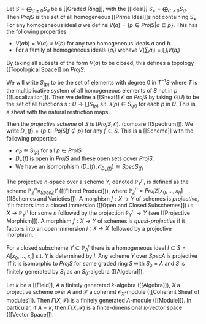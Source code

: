 Let $S=\bigoplus_{d\geq 0} S_d$ be a [[Graded Ring]], with the [[Ideal]] $S_+ =  \bigoplus_{d>0}S_d$. 
Then $ProjS$ is the set of all homogeneous [[Prime Ideal]]s not containing $S_+$.
For any homogeneous ideal $a$ we define $V(a) = \{p\in ProjS | a \subseteq p\}$. This has the following properties 

* $V(ab) = V(a)\cup V(b)$ for any two homogeneous ideals $a$ and $b$.
* For a family of homogeneous ideals $\{a_i\}$ wehave $V(\sum_i a_i) = \bigcup_i V(a_i)$

By taking all subsets of the form $V(a)$ to be closed, this defines a topology [[Topological Space]] on $ProjS$. 

We will write $S_{(p)}$ to be the set of elements with degree $0$ in $T^{-1}S$ where $T$ is the multiplicative system of all homogeneous elements of $S$ not in $p$ ([[Localization]]). Then we define a [[Sheaf]] $\mathcal{O}$ on $ProjS$ by taking $\mathcal{O}(U)$ to be the set of all functions $s:U\rightarrow \bigsqcup S_{(p)}$ s.t. $s(p)\in S_{(p)}$ for each $p$ in $U$. This is a sheaf with the natural restriction maps. 

Then the *projective scheme* of $S$ is $(Proj S,\mathcal{O})$. (compare [[Spectrum]]). We write $D_+(f) = \{p\in Poj S | f\notin p\}$ for any $f\in S$. This is a [[Scheme]] with the following properties

* $\mathcal{O}_P \cong S_{(p)}$ for all $p\in Proj S$
* $D_+(f)$ is open in $ProjS$ and these open sets cover $ProjS$.
* We have an isomorphism $(D_+(f),\mathcal{O}_{D_+(f)}) \cong Spec S_{(f)}$  

The projective $n$-space over a scheme $Y$, denoted $\mathbb{P}^n_Y$, is defined as the scheme $\mathbb{P}^n_{\mathbb{Z}} \times_{Spec\mathbb{Z}} Y$ ([[Fibred Product]]), where $\mathbb{P}^n_{\mathbb{Z}}=Proj\mathbb{Z}[x_0,\dots,x_n]$ ([[Schemes and Varieties]]).
A morphism $f:X\rightarrow Y$ of schemes is *projective*, if it factors into a closed immersion ([[Open and Closed Subschemes]]) $i:X\rightarrow \mathbb{P}^n_Y$ for some $n$ followed by the projection $\mathbb{P}^n_Y \rightarrow Y$ (see [[Projective Morphism]]). 
A morphism $f:X\rightarrow Y$ of schemes is *quasi-projective* if it factors into an open immersion $j:X\rightarrow X^{\prime}$ followed by a projective morphism. 

For a closed subscheme $Y\subseteq \mathbb{P}^r_A$ there is a homogeneous ideal $I\subseteq S = A[x_0,\dots,x_r]$ s.t. $Y$ is determined by $I$.
Any scheme $Y$ over $Spec A$ is projective iff it is isomorphic to $Proj S$ for some graded ring $S$ with $S_0=A$ and $S$ is finitely generated by $S_1$ as an $S_0$-algebra ([[Algebra]]).

Let $k$ be a [[Field]], $A$ a finitely generated $k$-algebra ([[Algebra]]), $X$ a projective scheme over $A$ and $\mathcal{F}$ a coherent $\mathcal{O}_X$-module ([[Coherent Sheaf of modules]]). Then $\Gamma(X,\mathcal{F})$ is a finitely generated $A$-module ([[Module]]). In particular, if $A=k$, then $\Gamma(X,\mathcal{F})$ is a finite-dimensional $k$-vector space ([[Vector Space]]).